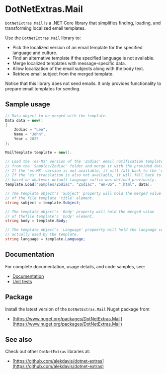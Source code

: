 # DotNetExtras.Mail

`DotNetExtras.Mail` is a .NET Core library that simplifies finding, loading, and transforming localized email templates.

Use the `DotNetExtras.Mail` library to:

- Pick the localized version of an email template for the specified language and culture.
- Find an alternative template if the specified language is not available.
- Merge localized templates with message-specific data.
- Allow localization of the email subjects along with the body text.
- Retrieve email subject from the merged template.

Notice that this library does not send emails. It only provides functionality to prepare email templates for sending.

## Sample usage

```csharp
// Data object to be merged with the template.
Data data = new()
{
    Zodiac = "Leo",
    Name = "John",
    Year = 2025
};

MailTemplate template = new();

// Load the 'es-MX' version of the 'Zodiac' email notification template 
// from the 'Samples/Zodiac' folder and merge it with the provided data.
// If the 'es-MX' version is not available, it will fall back to the 'es' translation.
// If the 'es' translation is also not available, it will fall back to the default template
// based on whatever default language suffix was defined previously.
template.Load("Samples/Zodiac", "Zodiac", "en-US", ".html", data);

// The template object's 'Subject' property will hold the merged value 
// of the file template 'title' element.
string subject = template.Subject;

// The template object's 'Body' property will hold the merged value 
// of thefile template's 'body' element.
string body = template.Body;

// The template object's 'Language' propoerty will hold the language code 
// actually used by the template.
string language = template.Language;

```

## Documentation

For complete documentation, usage details, and code samples, see:

- [Documentation](https://alekdavis.github.io/dotnet-extras-mail)
- [Unit tests](https://github.com/alekdavis/dotnet-extras-mail/tree/main/MailTests)

## Package

Install the latest version of the `DotNetExtras.Mail` Nuget package from:

- [https://www.nuget.org/packages/DotNetExtras.Mail](https://www.nuget.org/packages/DotNetExtras.Mail)

## See also

Check out other `DotNetExtras` libraries at:

- [https://github.com/alekdavis/dotnet-extras](https://github.com/alekdavis/dotnet-extras)
